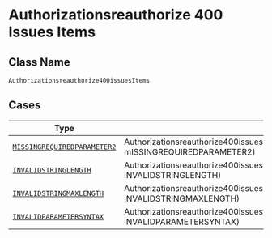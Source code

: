 
# Authorizationsreauthorize 400 Issues Items

## Class Name

`Authorizationsreauthorize400issuesItems`

## Cases

| Type | Factory Method |
|  --- | --- |
| [`MISSINGREQUIREDPARAMETER2`](../../../doc/models/missingrequiredparameter2.md) | Authorizationsreauthorize400issuesItems.fromMISSINGREQUIREDPARAMETER2(MISSINGREQUIREDPARAMETER2 mISSINGREQUIREDPARAMETER2) |
| [`INVALIDSTRINGLENGTH`](../../../doc/models/invalidstringlength.md) | Authorizationsreauthorize400issuesItems.fromINVALIDSTRINGLENGTH(INVALIDSTRINGLENGTH iNVALIDSTRINGLENGTH) |
| [`INVALIDSTRINGMAXLENGTH`](../../../doc/models/invalidstringmaxlength.md) | Authorizationsreauthorize400issuesItems.fromINVALIDSTRINGMAXLENGTH(INVALIDSTRINGMAXLENGTH iNVALIDSTRINGMAXLENGTH) |
| [`INVALIDPARAMETERSYNTAX`](../../../doc/models/invalidparametersyntax.md) | Authorizationsreauthorize400issuesItems.fromINVALIDPARAMETERSYNTAX(INVALIDPARAMETERSYNTAX iNVALIDPARAMETERSYNTAX) |

